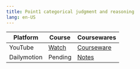 ```yaml
---
title: Point1 categorical judgment and reasoning
lang: en-US
---
```


| Platform   | Course                                                                                      | Coursewares                                                                   |
|-------------|----------------------------------------------------------------------------------------------|-------------------------------------------------------------------------------|
| YouTube     | [Watch](https://www.youtube.com/watch?v=RrHXiSokZPs&list=PLm0MFkgiW1JgKBWG0VX7olTlzv7rYD_l5) | [Courseware](../../public/logic/139%20Point%20Courses/pdf/1%20Courseware.pdf) |
| Dailymotion | Pending                                                                                      | [Notes](../../public/logic/139%20Point%20Courses/pdf/Notes.pdf)               |

